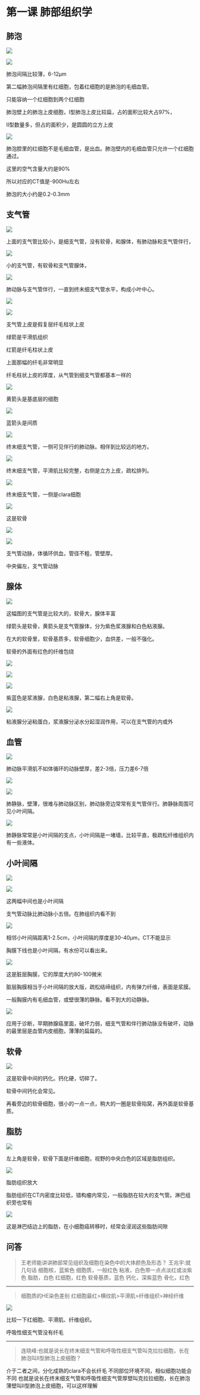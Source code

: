 # 第一课 肺部组织学

## 肺泡
![](./_image/61841c2c329abf8de9ea67b4024b0c0.jpg)

![](./_image/9070c90ad0fc87d85ff4e58e3141cce.jpg)


肺泡间隔比较薄，6-12μm

第二幅肺泡间隔里有红细胞，包着红细胞的是肺泡的毛细血管。

只能容纳一个红细胞到两个红细胞

肺泡壁上的肺泡上皮细胞，Ⅰ型肺泡上皮比较扁，占的面积比较大占97%，

Ⅱ型数量多，但占的面积少，是圆圆的立方上皮

![](/Radiology/_image/4509b4791d42e41d4559883e5cde910.jpg)

肺泡腔里的红细胞不是毛细血管，是出血。肺泡壁内的毛细血管只允许一个红细胞通过。

这里的空气含量大约是90%

所以对应的CT值是-900Hu左右

肺泡的大小约是0.2-0.3mm

## 支气管

![](/Radiology/_image/ee3d40771106efa73737c420a69861c.jpg)

上面的支气管比较小，是细支气管，没有软骨，和腺体，有肺动脉和支气管伴行，

![](/Radiology/_image/70869fb5948ce6fdd7a89eeb41d17a5.jpg)

小的支气管，有软骨和支气管腺体，

![](/Radiology/_image/d5a3d3272fef7173c27c2d3bc3ff59a.jpg)

肺动脉与支气管伴行，一直到终末细支气管水平，构成小叶中心。


![](/Radiology/_image/d48e18a78839208354c9dc0eecce628.jpg)

![](/Radiology/_image/3016e6f9a60ed9267d244e7b9632d43.jpg)

支气管上皮是假复层纤毛柱状上皮

绿箭是平滑肌组织

红箭是纤毛柱状上皮

上面那幅的纤毛非常明显

纤毛柱状上皮的厚度，从气管到细支气管都基本一样的

![](/Radiology/_image/36a562de21833f991c4e178f3fa33d1.jpg)

黄箭头是基底层的细胞

![](/Radiology/_image/638520099687560dc1e58aac77a5d9b.jpg)

蓝箭头是间质

![](/Radiology/_image/2d032fe.jpg)

终末细支气管，一侧可见伴行的肺动脉。相伴到比较远的地方。

![](/Radiology/_image/ece5fd7.jpg)

终末细支气管，平滑肌比较完整，右侧是立方上皮，疏松排列。

![](/Radiology/_image/7b0a0b8.jpg)

终末细支气管，一侧是clara细胞


![](/Radiology/_image/7b223eb.jpg)

这是软骨

![](/Radiology/_image/7047c99.jpg)

![](/Radiology/_image/86b52bf.jpg)

支气管动脉，体循环供血，管径不粗，管壁厚。

中央偏左，支气管动脉

## 腺体

![](/Radiology/_image/5fc24ed37c6bf893cbd0195ee4d8cad.jpg)

这幅图的支气管是比较大的，软骨大，腺体丰富

绿箭头是软骨，黄箭头是支气管腺体，分为紫色浆液腺和白色粘液腺。

在大的软骨里，软骨基质多，软骨细胞少，血供差，一般不强化。

软骨的外面有红色的纤维包绕

![](/Radiology/_image/d8da6a6.jpg)

![](/Radiology/_image/4d03a9d.jpg)

![](/Radiology/_image/6bb944f.jpg)

紫蓝色是浆液腺，白色是粘液腺，第二幅右上角是软骨。

![](/Radiology/_image/666d9b9.jpg)

粘液腺分泌粘蛋白，浆液腺分泌水分起湿润作用，可以在支气管的内或外

## 血管

![](/Radiology/_image/b2b8b91995f0aa8a4553a3e743a6b98.jpg)

肺动脉平滑肌不如体循环的动脉壁厚，差2-3倍，压力差6-7倍


![](/Radiology/_image/4d1980305d554265396743ed738f1dd.jpg)

![](/Radiology/_image/a72c1a863cef97adf8b56d86c5af9b0.jpg)

肺静脉，壁薄，很难与肺动脉区别，肺动脉旁边常常有支气管伴行。肺静脉周围可见小叶间隔。

![](/Radiology/_image/9b969737ad558d82f1c1187a3a314a8.jpg)

肺静脉常常是小叶间隔的支点，小叶间隔是一堵墙，比较平直，极疏松纤维组织内有一些液体。

## 小叶间隔

![](/Radiology/_image/8da3c018ef67ebf9df53237cf212ddd.jpg)

![](/Radiology/_image/72aa9e7502e3385104cc162fc540275.jpg)

这两幅中间也是小叶间隔

支气管动脉比肺动脉小五倍。在肺组织内看不到

![](/Radiology/_image/0730289ebe1e02ad0b5e4640bc260ff.jpg)

相邻小叶间隔距离1-2.5cm，小叶间隔的厚度是30-40μm，CT不能显示

胸膜下线也是小叶间隔，有水份可以看出来。

![](/Radiology/_image/fb86889a6e6698fd253d3ddd173c9ff.jpg)

这是脏层胸膜，它的厚度大约80-100微米

脏层胸膜相当于小叶间隔的放大版，疏松结缔组织，内有弹力纤维，表面是浆膜。

一般胸膜内有毛细血管，或壁很薄的静脉。看不到大的动静脉。

![](/Radiology/_image/ae3e8781fd48a24dd1c036faafa6473.jpg)

应用于诊断，早期肺腺癌里面，破坏力弱，细支气管和伴行肺动脉没有破坏，动脉的最里层是血管内皮细胞，薄薄的扁扁的。

## 软骨

![](/Radiology/_image/059daaf904b44a09b72a329620f9a9f.jpg)

这是软骨中间的钙化。钙化硬，切碎了。

软骨中间钙化会常见。

再看旁边的软骨细胞，很小的一点一点，稍大的一圈是软骨陷窝，再外面是软骨基质。

## 脂肪
![](/Radiology/_image/3aa5fa5d2876781ce4279fda1ad5c1e.jpg)

左上角是软骨，软骨下面是纤维细胞，视野的中央白色的区域是脂肪组织。

![](/Radiology/_image/100b486ecf8bb77fb952052a6bf264f.jpg)

脂肪组织放大

脂肪组织在CT内密度比较低，错构瘤内常见，一般脂肪在较大的支气管。淋巴组织旁也常有

![](/Radiology/_image/a19ce76f6841f0d31743987ae69af0c.jpg)

这是淋巴结边上的脂肪，在小细胞癌转移时，经常会浸润这些脂肪间隙


## 问答
> 王老师能讲讲肺部常见组织及细胞在染色中的大体颜色及形态？
> 王兆宇:就几句话
> 细胞核，蓝紫色
> 细胞质，一般红色
> 粘液，白色带一点点淡红或淡紫色
> 脂肪，白色
> 红细胞，红色
> 软骨基质，蓝色
> 钙化，深紫蓝色
> 骨化，红色

***

> 细胞质的HE染色差别
> 红细胞最红>横纹肌>平滑肌>纤维组织>神经纤维

![](/Radiology/_image/840855021900144936.jpg)

比较一下红细胞、平滑肌、纤维组织。

呼吸性细支气管没有纤毛

***

>  连晓峰:也就是说长在终末细支气管和呼吸性细支气管叫克拉拉细胞，长在肺泡叫II型肺泡上皮细胞？

介于二者之间，分化成熟的clara不会长纤毛
不同部位环境不同，相似细胞功能会不同
也就是说长在终末细支气管和呼吸性细支气管厚壁叫克拉拉细胞，长在肺泡薄壁叫II型肺泡上皮细胞，可以这样理解